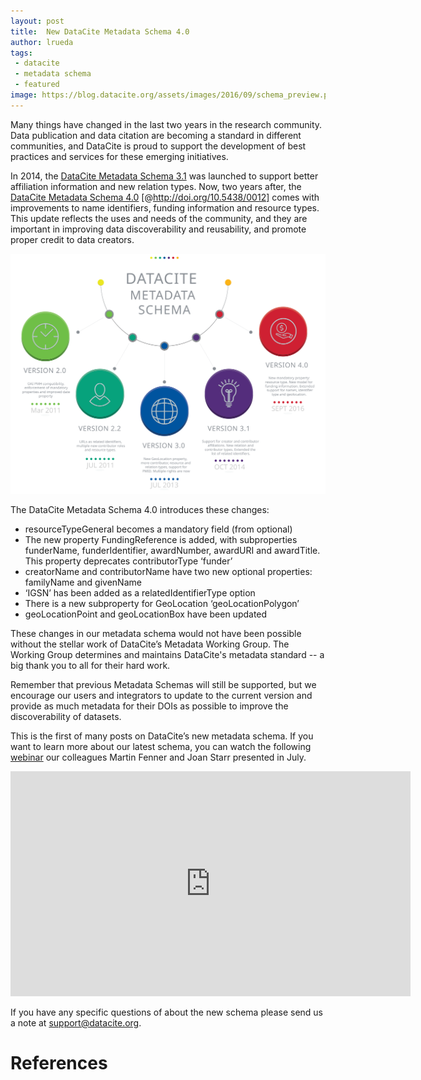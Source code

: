 ```yaml
---
layout: post
title:  New DataCite Metadata Schema 4.0
author: lrueda
tags:
 - datacite
 - metadata schema
 - featured
image: https://blog.datacite.org/assets/images/2016/09/schema_preview.png_
---
```


Many things have changed in the last two years in the research community. Data publication and data citation are becoming a standard in different communities, and DataCite is proud to support the development of best practices and services for these emerging initiatives.

In 2014, the [DataCite Metadata Schema 3.1](http://schema.datacite.org/meta/kernel-3.1/) was launched to support better affiliation information and new relation types. Now, two years after, the [DataCite Metadata Schema 4.0](https://schema.labs.datacite.org/meta/kernel-4.0/) [@http://doi.org/10.5438/0012] comes with improvements to name identifiers, funding information and resource types. This update reflects the uses and needs of the community, and they are important in improving data discoverability and reusability, and promote proper credit to data creators.

![](/assets/images/2016/09/schema.svg)

The DataCite Metadata Schema 4.0 introduces these changes:

* resourceTypeGeneral becomes a mandatory field (from optional)
* The new property FundingReference is added, with subproperties funderName, funderIdentifier, awardNumber, awardURI and awardTitle. This property deprecates contributorType ‘funder’
* creatorName and contributorName have two new optional properties: familyName and givenName
* ‘IGSN’ has been added as a relatedIdentifierType option
* There is a new subproperty for GeoLocation ‘geoLocationPolygon’
* geoLocationPoint and geoLocationBox have been updated

These changes in our metadata schema would not have been possible without the stellar work of DataCite’s Metadata Working Group. The Working Group determines and maintains DataCite's metadata standard -- a big thank you to all for their hard work. 

Remember that previous Metadata Schemas will still be supported, but we encourage our users and integrators to update to the current version and provide as much metadata for their DOIs as possible to improve the discoverability of datasets.

This is the first of many posts on DataCite’s new metadata schema. If you want to learn more about our latest schema, you can watch the following [webinar](https://blog.datacite.org/metadata-schema-4-webinar/) our colleagues Martin Fenner and Joan Starr presented in July.

<iframe src="https://player.vimeo.com/video/172929697" width="640" height="360" frameborder="0" webkitallowfullscreen mozallowfullscreen allowfullscreen></iframe>

If you have any specific questions of about the new schema please send us a note at [support@datacite.org](mailto:support@datacite.org).

# References

